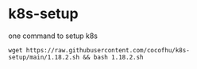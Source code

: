 # k8s-setup
one command to setup k8s
```shell
wget https://raw.githubusercontent.com/cocofhu/k8s-setup/main/1.18.2.sh && bash 1.18.2.sh
```
